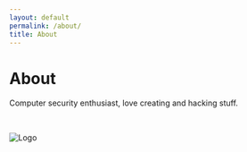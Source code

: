 ```yaml
---
layout: default
permalink: /about/
title: About
---
```


# About

Computer security enthusiast, love creating and hacking stuff.

<br>

![Logo](https://non0.blog/assets/img/nono.png)
